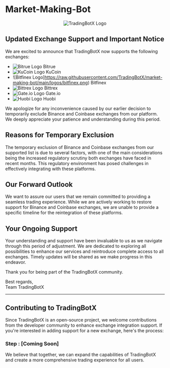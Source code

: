# Market-Making-Bot

<p align="center">
  <img src="https://avatars.githubusercontent.com/u/141486012?s=200&v=4" alt="TradingBotX Logo">
</p>

## Updated Exchange Support and Important Notice

We are excited to announce that TradingBotX now supports the following exchanges:

- ![Bitrue Logo](https://raw.githubusercontent.com/TradingBotX/market-making-bot/main/logos/bitrue.png) Bitrue
- ![KuCoin Logo](https://raw.githubusercontent.com/TradingBotX/market-making-bot/main/logos/kucoin.png) KuCoin
- ![Bitfinex Logo]https://raw.githubusercontent.com/TradingBotX/market-making-bot/main/logos/bitfinex.png) Bitfinex
- ![Bittrex Logo](https://raw.githubusercontent.com/TradingBotX/market-making-bot/main/logos/bittrex.png) Bittrex
- ![Gate.io Logo](https://raw.githubusercontent.com/TradingBotX/market-making-bot/main/logos/gateio.png) Gate.io
- ![Huobi Logo](https://raw.githubusercontent.com/TradingBotX/market-making-bot/main/logos/huobi.png) Huobi

We apologize for any inconvenience caused by our earlier decision to temporarily exclude Binance and Coinbase exchanges from our platform. We deeply appreciate your patience and understanding during this period.

## Reasons for Temporary Exclusion

The temporary exclusion of Binance and Coinbase exchanges from our supported list is due to several factors, with one of the main considerations being the increased regulatory scrutiny both exchanges have faced in recent months. This regulatory environment has posed challenges in effectively integrating with these platforms.

## Our Forward Outlook

We want to assure our users that we remain committed to providing a seamless trading experience. While we are actively working to restore support for Binance and Coinbase exchanges, we are unable to provide a specific timeline for the reintegration of these platforms.

## Your Ongoing Support

Your understanding and support have been invaluable to us as we navigate through this period of adjustment. We are dedicated to exploring all possibilities to enhance our services and reintroduce complete access to all exchanges. Timely updates will be shared as we make progress in this endeavor.

Thank you for being part of the TradingBotX community.

Best regards,  
Team TradingBotX

---

## Contributing to TradingBotX

Since TradingBotX is an open-source project, we welcome contributions from the developer community to enhance exchange integration support. If you're interested in adding support for a new exchange, here's the process:

### Step : [Coming Soon]

We believe that together, we can expand the capabilities of TradingBotX and create a more comprehensive trading experience for all users.
